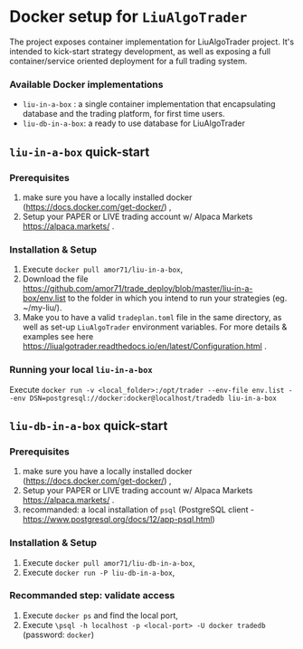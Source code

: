 # Docker setup for `LiuAlgoTrader`

The project exposes container implementation for LiuAlgoTrader project. It's intended to kick-start strategy development, as well as exposing a full container/service oriented deployment for a full trading system.
 

### Available Docker implementations

* `liu-in-a-box` : a single container implementation that encapsulating database and the trading platform, for first time users.
* `liu-db-in-a-box`: a ready to use database for LiuAlgoTrader

## `liu-in-a-box` quick-start

### Prerequisites

1. make sure you have a locally installed docker (https://docs.docker.com/get-docker/) ,
2. Setup your PAPER or LIVE trading account w/ Alpaca Markets https://alpaca.markets/  .

### Installation & Setup

1. Execute `docker pull amor71/liu-in-a-box`,
2. Download the file https://github.com/amor71/trade_deploy/blob/master/liu-in-a-box/env.list to the folder in which you intend to run your strategies (eg. ~/my-liu/).
3. Make you to have a valid `tradeplan.toml` file in the same directory, as well as set-up `LiuAlgoTrader` environment variables. For more details & examples see here https://liualgotrader.readthedocs.io/en/latest/Configuration.html .

### Running your local `liu-in-a-box`

Execute `docker run -v <local_folder>:/opt/trader --env-file env.list --env DSN=postgresql://docker:docker@localhost/tradedb liu-in-a-box`

## `liu-db-in-a-box` quick-start 

### Prerequisites

1. make sure you have a locally installed docker (https://docs.docker.com/get-docker/) ,
2. Setup your PAPER or LIVE trading account w/ Alpaca Markets https://alpaca.markets/  .
3. recommanded: a local installation of `psql` (PostgreSQL client - https://www.postgresql.org/docs/12/app-psql.html) 

### Installation & Setup

1. Execute `docker pull amor71/liu-db-in-a-box`,
2. Execute `docker run -P liu-db-in-a-box`,

### Recommanded step: validate access

1. Execute `docker ps` and find the local port,
2. Execute `\psql -h localhost -p <local-port> -U docker tradedb` (password: `docker`)

